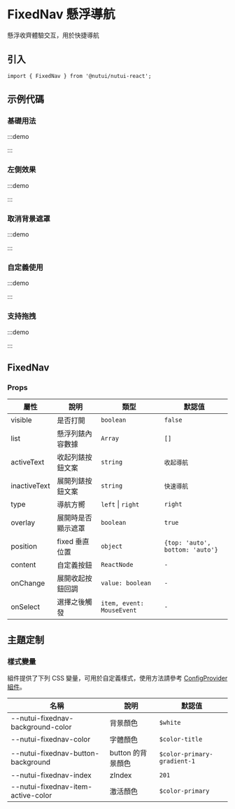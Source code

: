 # FixedNav 懸浮導航



懸浮收齊體驗交互，用於快捷導航

## 引入

```tsx
import { FixedNav } from '@nutui/nutui-react';
```

## 示例代碼

### 基礎用法

:::demo

<CodeBlock src='h5/demo1.tsx'></CodeBlock>

:::

### 左側效果

:::demo

<CodeBlock src='h5/demo2.tsx'></CodeBlock>

:::

### 取消背景遮罩

:::demo

<CodeBlock src='h5/demo3.tsx'></CodeBlock>

:::

### 自定義使用

:::demo

<CodeBlock src='h5/demo4.tsx'></CodeBlock>

:::

### 支持拖拽

:::demo

<CodeBlock src='h5/demo5.tsx'></CodeBlock>

:::

## FixedNav

### Props

| 屬性 | 說明 | 類型 | 默認值 |
| --- | --- | --- | --- |
| visible | 是否打開 | `boolean` | `false` |
| list | 懸浮列錶內容數據 | `Array` | `[]` |
| activeText | 收起列錶按鈕文案 | `string` | `收起導航` |
| inactiveText | 展開列錶按鈕文案 | `string` | `快速導航` |
| type | 導航方嚮 | `left` \| `right` | `right` |
| overlay | 展開時是否顯示遮罩 | `boolean` | `true` |
| position | fixed 垂直位置 | `object` | `{top: 'auto', bottom: 'auto'}` |
| content | 自定義按鈕 | `ReactNode` | `-` |
| onChange | 展開收起按鈕回調 | `value: boolean` | `-` |
| onSelect | 選擇之後觸發 | `item, event: MouseEvent` | `-` |

## 主題定制

### 樣式變量

組件提供了下列 CSS 變量，可用於自定義樣式，使用方法請參考 [ConfigProvider 組件](#/zh-CN/component/configprovider)。

| 名稱 | 說明 | 默認值 |
| --- | --- | --- |
| \--nutui-fixednav-background-color | 背景顏色 | `$white` |
| \--nutui-fixednav-color | 字體顏色 | `$color-title` |
| \--nutui-fixednav-button-background | button 的背景顏色 | `$color-primary-gradient-1` |
| \--nutui-fixednav-index | zIndex | `201` |
| \--nutui-fixednav-item-active-color | 激活顏色 | `$color-primary` |